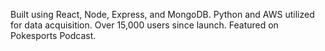 Built using React, Node, Express, and MongoDB.
Python and AWS utilized for data acquisition.
Over 15,000 users since launch. Featured on Pokesports Podcast. 